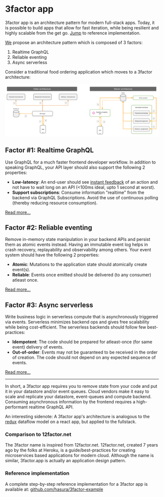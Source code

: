 # 3factor app

3factor app is an architecture pattern for modern full-stack apps. Today, it is possible to build apps that allow for fast iteration, while being resilient and highly scalable from the get go. [Jump](https://github.com/hasura/3factor-example) to reference implementation.

[We](https://hasura.io) propose an architecture pattern which is composed of 3 factors:

1. Realtime GraphQL
2. Reliable eventing
3. Async serverless

Consider a traditional food ordering application which moves to a 3factor architecture:

![3 factor architecture](./3factor-migration.png)


## Factor #1: Realtime GraphQL

Use GraphQL for a much faster frontend developer workflow. In addition to speaking GraphQL, your API layer should also support the following 2 properties:

- **Low-latency**: An end-user should see [instant
  feedback](https://stackoverflow.com/a/164290/3364697) of an action and not
  have to wait long on an API (<100ms ideal, upto 1 second at worst).
- **Support subscriptions**: Consume information "realtime" from the backend via GraphQL Subscriptions.
  Avoid the use of continuous polling (thereby reducing resource consumption).

[Read more...](realtime-graphql.md)

## Factor #2: Reliable eventing

Remove in-memory state manipulation in your backend APIs and persist them as atomic events instead.
Having an immutable event log helps in crash recovery, replayability and observability among others.
Your event system should have the following 2 properties:

- **Atomic**: Mutations to the application state should atomically create event(s).
- **Reliable**: Events once emitted should be delivered (to any consumer) atleast once.

[Read more...](reliable-eventing.md)

## Factor #3: Async serverless

Write business logic in serverless compute that is asynchronously triggered via events.
Serverless minimizes backend ops and gives free scalability while being cost-efficient.
The serverless backends should follow few best-practices:

- **Idempotent**: The code should be prepared for atleast-once (for same event) delivery of events.
- **Out-of-order**: Events may not be guaranteed to be received in the order of creation. The code should not depend on any expected sequence of events.

[Read more...](async-serverless.md)

---------------------------------------------------------

In short, a 3factor app requires you to remove state from your code and put it in your
datastore and/or event queues. Cloud vendors make it easy to scale and replicate
your datastore, event-queues and compute backend. Consuming asynchronous information by the frontend
requires a high-performant realtime GraphQL API.

An interesting sidenote: A 3factor app's architecture is analogous to the [redux](https://redux.js.org/) dataflow
model on a react app, but applied to the fullstack.

### Comparison to 12factor.net
The 3factor name is inspired from 12factor.net. 12factor.net, created 7 years ago by the folks at Heroku, is a guide/best-practices for creating microservices based applications for modern cloud. Although the name is similar, 3factor.app is actually an application design pattern.

### Reference implementation
A complete step-by-step reference implementation for a 3factor app is available at: [github.com/hasura/3factor-example](https://github.com/hasura/3factor-example/)

<!---
3factor, 3-factor, 3factor app, 3-factor app, Three Factor app, Three-Factor app
-->
